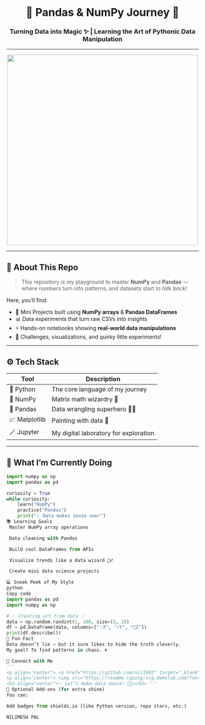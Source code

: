 <!-- 🌟 PROFILE README: Python | Pandas | NumPy | Data Science Journey 🚀 -->

<h1 align="center">🐍 Pandas & NumPy Journey 🚀</h1>
<h3 align="center">Turning Data into Magic ✨ | Learning the Art of Pythonic Data Manipulation</h3>

---

<p align="center">
  <img src="https://media.tenor.com/0Yq2XgqZfOcAAAAd/python-coding.gif" width="500"/>
</p>

---

## 🧠 About This Repo
> This repository is my playground to master **NumPy** and **Pandas** —  
> where numbers turn into patterns, and datasets start to *talk back!*  

Here, you’ll find:
- 🧩 Mini Projects built using **NumPy arrays** & **Pandas DataFrames**  
- 📊 Data experiments that turn raw CSVs into insights  
- ⚡ Hands-on notebooks showing **real-world data manipulations**  
- 🎯 Challenges, visualizations, and quirky little experiments!

---

## ⚙️ Tech Stack
| Tool | Description |
|------|--------------|
| 🐍 Python | The core language of my journey |
| 🧮 NumPy | Matrix math wizardry 🧠 |
| 🐼 Pandas | Data wrangling superhero 🦸‍♂️ |
| 📈 Matplotlib | Painting with data 🎨 |
| 🪄 Jupyter | My digital laboratory for exploration |

---

## 🌈 What I’m Currently Doing
```python
import numpy as np
import pandas as pd

curiosity = True
while curiosity:
    learn("NumPy")
    practice("Pandas")
    print("✨ Data makes sense now!")
📚 Learning Goals
 Master NumPy array operations

 Data cleaning with Pandas

 Build cool DataFrames from APIs

 Visualize trends like a data wizard 🧙‍♂️

 Create mini data science projects

💻 Sneak Peek of My Style
python
Copy code
import pandas as pd
import numpy as np

# ✨ Creating art from data ✨
data = np.random.randint(1, 100, size=(5, 3))
df = pd.DataFrame(data, columns=["✨X", "⚡Y", "🚀Z"])
print(df.describe())
🧩 Fun Fact
Data doesn’t lie — but it sure likes to hide the truth cleverly.
My goal? To find patterns in chaos. 🌀

🔗 Connect with Me
'''
<p align="center"> <a href="https://github.com/nil1902" target="_blank"> <img src="https://img.shields.io/badge/GitHub-%2312100E.svg?&style=for-the-badge&logo=github&logoColor=white" /> </a> <a href="https://www.linkedin.com/in/nilimesh-pal-3882ab162/" target="_blank"> <img src="https://img.shields.io/badge/LinkedIn-%230077B5.svg?&style=for-the-badge&logo=linkedin&logoColor=white" /> </a> </p>
<p align="center"> <img src="https://readme-typing-svg.demolab.com?font=Fira+Code&size=22&pause=1000&center=true&width=500&lines=Keep+learning+📚;Keep+coding+💻;Keep+creating+✨" alt="Typing SVG" /> </p>
<h3 align="center">✨ Let’s make data dance! 💃🕺</h3> '''
🌟 Optional Add-ons (for extra shine)
You can:

Add badges from shields.io (like Python version, repo stars, etc.)

NILIMESH PAL

